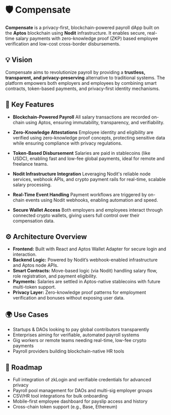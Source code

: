 # 🛡️ Compensate

**Compensate** is a privacy-first, blockchain-powered payroll dApp built on the **Aptos** blockchain using **Nodit** infrastructure. It enables secure, real-time salary payments with zero-knowledge proof (ZKP) based employee verification and low-cost cross-border disbursements.

## 💡 Vision

Compensate aims to revolutionize payroll by providing a **trustless, transparent, and privacy-preserving** alternative to traditional systems. The platform empowers both employers and employees by combining smart contracts, token-based payments, and privacy-first identity mechanisms.

## 🔑 Key Features

* **Blockchain-Powered Payroll**
  All salary transactions are recorded on-chain using Aptos, ensuring immutability, transparency, and verifiability.

* **Zero-Knowledge Attestations**
  Employee identity and eligibility are verified using zero-knowledge proof concepts, protecting sensitive data while ensuring compliance with privacy regulations.

* **Token-Based Disbursement**
  Salaries are paid in stablecoins (like USDC), enabling fast and low-fee global payments, ideal for remote and freelance teams.

* **Nodit Infrastructure Integration**
  Leveraging Nodit's reliable node services, webhook APIs, and crypto payment rails for real-time, scalable salary processing.

* **Real-Time Event Handling**
  Payment workflows are triggered by on-chain events using Nodit webhooks, enabling automation and speed.

* **Secure Wallet Access**
  Both employers and employees interact through connected crypto wallets, giving users full control over their compensation data.

## ⚙️ Architecture Overview

* **Frontend:** Built with React and Aptos Wallet Adapter for secure login and interaction.
* **Backend Logic:** Powered by Nodit’s webhook-enabled infrastructure and Aptos node APIs.
* **Smart Contracts:** Move-based logic (via Nodit) handling salary flow, role registration, and payment eligibility.
* **Payments:** Salaries are settled in Aptos-native stablecoins with future multi-token support.
* **Privacy Layer:** Zero-knowledge proof patterns for employment verification and bonuses without exposing user data.

## 🌍 Use Cases

* Startups & DAOs looking to pay global contributors transparently
* Enterprises aiming for verifiable, automated payroll systems
* Gig workers or remote teams needing real-time, low-fee crypto payments
* Payroll providers building blockchain-native HR tools

  
## 🚀 Roadmap

* Full integration of zkLogin and verifiable credentials for advanced privacy
* Payroll pool management for DAOs and multi-sig employer groups
* CSV/HR tool integrations for bulk onboarding
* Mobile-first employee dashboard for payslip access and history
* Cross-chain token support (e.g., Base, Ethereum)
